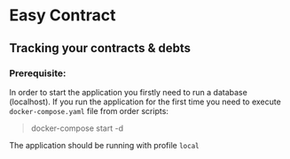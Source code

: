 # Easy Contract

## Tracking your contracts & debts

### Prerequisite:

In order to start the application you firstly need to run a database (localhost).
If you run the application for the first time you need to execute `docker-compose.yaml` file from order
scripts:

> docker-compose start -d

The application should be running with profile `local`